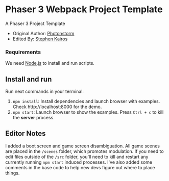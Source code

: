 # Phaser 3 Webpack Project Template

A Phaser 3 Project Template 

* Original Author: [Photonstorm](https://github.com/photonstorm)
* Edited By: [Stephen Kairos](https://github.com/stephenkairos)

### Requirements

We need [Node.js](https://nodejs.org) to install and run scripts.

## Install and run

Run next commands in your terminal:

1. `npm install`: Install dependencies and launch browser with examples. Check http://localhost:8000 for the demo.
2. `npm start`: Launch browser to show the examples. Press `Ctrl + c` to kill the **server** process.

## Editor Notes

I added a boot screen and game screen disambiguation. All game scenes are placed in the `/scenes` folder, which promotes modulation. If you need to edit files outside of the `/src` folder, you'll need to kill and restart any currently running `npm start` induced processes. I've also added some comments in the base code to help new devs figure out where to place things.
